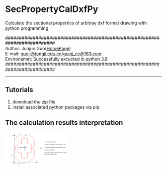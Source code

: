 # SecPropertyCalDxfPy
Calculate the sectional properties of arbitray dxf format drawing with python programming

##########################################################################    
Author: Junjun Guo([HomePage](https://github.com/Junjun1guo))    
E-mail: guojj@tongji.edu.cn/guojj_ce@163.com    
Environemet: Successfully excucted in python 3.8    
##########################################################################
______
## Tutorials      
1. download the zip file.
2. install associated python packages via pip    

## The calculation results interpretation
<img src="https://github.com/Junjun1guo/SecPropertyCalDxfPy/raw/main/resultsExplanation-01.jpg" width =40% height =40% div align="center">
